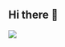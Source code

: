 ## Hi there 👋
<img src="https://img.shields.io/badge/Python-#222222style=flat-square&logo=Python&logoColor=white&fontColor=white"/>

